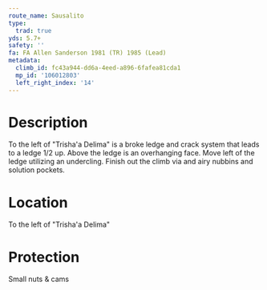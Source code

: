 ```yaml
---
route_name: Sausalito
type:
  trad: true
yds: 5.7+
safety: ''
fa: FA Allen Sanderson 1981 (TR) 1985 (Lead)
metadata:
  climb_id: fc43a944-dd6a-4eed-a896-6fafea81cda1
  mp_id: '106012803'
  left_right_index: '14'
---
```

# Description
To the left of "Trisha'a Delima" is a broke ledge and crack system that leads to a ledge 1/2 up. Above the ledge is an overhanging face. Move left of the ledge utilizing an undercling. Finish out the climb via and airy nubbins and solution pockets.

# Location
To the left of "Trisha'a Delima"

# Protection
Small nuts & cams
